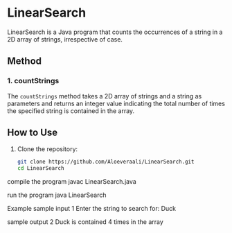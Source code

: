 # LinearSearch

LinearSearch is a Java program that counts the occurrences of a string in a 2D array of strings, irrespective of case.

## Method

### 1. countStrings

The `countStrings` method takes a 2D array of strings and a string as parameters and returns an integer value indicating the total number of times the specified string is contained in the array.

## How to Use

1. Clone the repository:

   ```bash
   git clone https://github.com/Aloeveraali/LinearSearch.git
   cd LinearSearch

   
compile the program
javac LinearSearch.java


run the program
java LinearSearch

Example
sample input 1 
Enter the string to search for: Duck

sample output 2 
Duck is contained 4 times in the array

